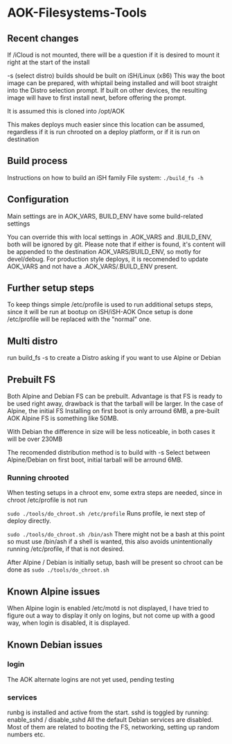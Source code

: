 # AOK-Filesystems-Tools

## Recent changes

If /iCloud is not mounted, there will be a question if it is desired
to mount it right at the start of the install

-s (select distro) builds should be built on iSH/Linux (x86)
This way the boot image can be prepared, with whiptail being installed
and will boot straight into the Distro selection prompt.
If built on other devices, the resulting image will have to first
install newt, before offering the prompt.

It is assumed this is cloned into /opt/AOK

This makes deploys much easier since this location can be assumed,
regardless if it is run chrooted on a deploy platform, or if it is run
on destination

## Build process

Instructions on how to build an iSH family File system: `./build_fs -h`

## Configuration

Main settings are in AOK_VARS, BUILD_ENV have some build-related settings

You can override this with local settings in .AOK_VARS and .BUILD_ENV,
both will be ignored by git. Please note that if either is found,
it's content will be appended to the destination AOK_VARS/BUILD_ENV,
so motly for devel/debug. For production style deploys, it is recomended
to update AOK_VARS and not have a .AOK_VARS/.BUILD_ENV present.

## Further setup steps

To keep things simple /etc/profile is used to run additional setups
steps, since it will be run at bootup on iSH/iSH-AOK
Once setup is done /etc/profile will be replaced with the "normal" one.

## Multi distro

run build_fs -s to create a Distro asking if you want to use Alpine or
Debian

## Prebuilt FS

Both Alpine and Debian FS can be prebuilt. Advantage is that FS is ready
to be used right away, drawback is that the tarball will be larger.
In the case of Alpine, the initial FS Installing on first boot is only
arround 6MB, a pre-built AOK Alpine FS is something like 50MB.

With Debian the difference in size will be less noticeable, in both
cases it will be over 230MB

The recomended distribution method is to build with -s
Select between Alpine/Debian on first boot, initial tarball will be
arround 6MB.

### Running chrooted

When testing setups in a chroot env, some extra steps are needed,
since in chroot /etc/profile is not run

`sudo ./tools/do_chroot.sh /etc/profile`  Runs profile, ie next step of
deploy directly.

`sudo ./tools/do_chroot.sh /bin/ash`  There might not be a bash at
this point so must use /bin/ash if a shell is wanted, this also avoids
unintentionally running /etc/profile, if that is not desired.

After Alpine / Debian is initially setup, bash will be
present so chroot can be done as `sudo ./tools/do_chroot.sh`

## Known Alpine issues

When Alpine login is enabled /etc/motd is not displayed, I have tried to
figure out a way to display it only on logins, but not come up with
a good way, when login is disabled, it is displayed.

## Known Debian issues

### login

The AOK alternate logins are not yet used, pending testing

### services

runbg is installed and active from the start.
sshd is toggled by running: enable_sshd / disable_sshd
All the default Debian services are disabled. Most of them are related
to booting the FS, networking, setting up random numbers etc.

